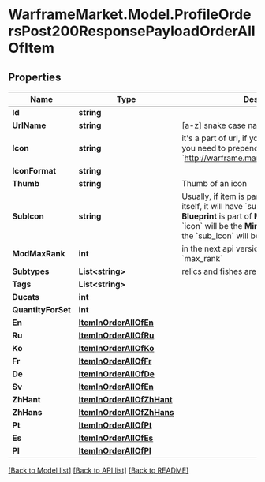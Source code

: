 # WarframeMarket.Model.ProfileOrdersPost200ResponsePayloadOrderAllOfItem

## Properties

Name | Type | Description | Notes
------------ | ------------- | ------------- | -------------
**Id** | **string** |  | [optional] 
**UrlName** | **string** | [a-z] snake case name of the item | [optional] 
**Icon** | **string** | it&#39;s a part of url, if you want to get an image you need to prepend assets root dirrectory: &#x60;http://warframe.market/static/assets/&#x60;  | [optional] 
**IconFormat** | **string** |  | [optional] 
**Thumb** | **string** | Thumb of an icon | [optional] 
**SubIcon** | **string** | Usually, if item is part of set and not set itself, it will have &#x60;sub_icon&#x60;  like: **Mirage Blueprint** is part of **Mirage Set**, therefore the &#x60;icon&#x60; will be the **Mirage warframe** icon, and the &#x60;sub_icon&#x60; will be the **blueprint** icon  | [optional] 
**ModMaxRank** | **int** | in the next api version will be renamed to &#x60;max_rank&#x60; | [optional] 
**Subtypes** | **List&lt;string&gt;** | relics and fishes are having this field | [optional] 
**Tags** | **List&lt;string&gt;** |  | [optional] 
**Ducats** | **int** |  | [optional] 
**QuantityForSet** | **int** |  | [optional] 
**En** | [**ItemInOrderAllOfEn**](ItemInOrderAllOfEn.md) |  | [optional] 
**Ru** | [**ItemInOrderAllOfRu**](ItemInOrderAllOfRu.md) |  | [optional] 
**Ko** | [**ItemInOrderAllOfKo**](ItemInOrderAllOfKo.md) |  | [optional] 
**Fr** | [**ItemInOrderAllOfFr**](ItemInOrderAllOfFr.md) |  | [optional] 
**De** | [**ItemInOrderAllOfDe**](ItemInOrderAllOfDe.md) |  | [optional] 
**Sv** | [**ItemInOrderAllOfEn**](ItemInOrderAllOfEn.md) |  | [optional] 
**ZhHant** | [**ItemInOrderAllOfZhHant**](ItemInOrderAllOfZhHant.md) |  | [optional] 
**ZhHans** | [**ItemInOrderAllOfZhHans**](ItemInOrderAllOfZhHans.md) |  | [optional] 
**Pt** | [**ItemInOrderAllOfPt**](ItemInOrderAllOfPt.md) |  | [optional] 
**Es** | [**ItemInOrderAllOfEs**](ItemInOrderAllOfEs.md) |  | [optional] 
**Pl** | [**ItemInOrderAllOfPl**](ItemInOrderAllOfPl.md) |  | [optional] 

[[Back to Model list]](../README.md#documentation-for-models) [[Back to API list]](../README.md#documentation-for-api-endpoints) [[Back to README]](../README.md)


